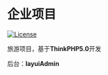 企业项目
===============

[![License](https://poser.pugx.org/topthink/think/license)](https://packagist.org/packages/topthink/think)

旅游项目，基于**ThinkPHP5.0**开发

后台：**layuiAdmin**